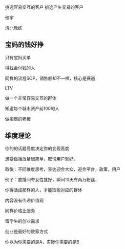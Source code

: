 
挑选容易交互的客户
挑选产生交易的客户


催宇

清北教练


## 宝妈的钱好挣
只有宝妈买单

得找会付钱的人

同样的流程SOP，销售额却不一样，核心是赛道


LTV

做一个非常容易交互的群体

知道每个城市资产前100的人

做招商的老板

## 维度理论

你的的话题高度决定你的变现高度

想要做播放量很简单，取悦用户就好。


取悦：不同维度思考，表达迎合大众，迎合平台，政策，用户

例子：直播间夸女性就好，瞬间10天有两万粉丝、


你得活成那样的人，才能取悦对应的群体


内容没有传递价值观


同样价格比服务

留学生的创业需求

创业是最好的败家方式

你以为你需要的是A，实际你需要的是B




